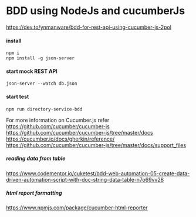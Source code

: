 # BDD using NodeJs and cucumberJs
https://dev.to/ynmanware/bdd-for-rest-api-using-cucumber-js-2pol

#### install 
```
npm i
npm install -g json-server
```

#### start mock REST API
```
json-server --watch db.json
```

#### start test 
```
npm run directory-service-bdd
```

For more information on Cucumber.js refer 
https://github.com/cucumber/cucumber-js
https://github.com/cucumber/cucumber-js/tree/master/docs
https://cucumber.io/docs/gherkin/reference/
https://github.com/cucumber/cucumber-js/tree/master/docs/support_files

##### reading data from table 
https://www.codementor.io/cuketest/bdd-web-automation-05-create-data-driven-automation-script-with-doc-string-data-table-n7o69vv28

##### html report formatting 
https://www.npmjs.com/package/cucumber-html-reporter